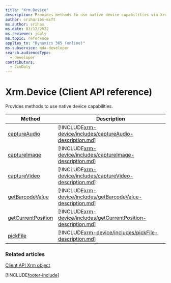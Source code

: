 ```yaml
---
title: "Xrm.Device"
description: Provides methods to use native device capabilities via Xrm.Device.
author: sriharibs-msft
ms.author: srihas
ms.date: 03/12/2022
ms.reviewer: jdaly
ms.topic: reference
applies_to: "Dynamics 365 (online)"
ms.subservice: mda-developer
search.audienceType:
  - developer
contributors:
  - JimDaly
---
```


# Xrm.Device (Client API reference)

Provides methods to use native device capabilities.

| Method| Description|
| ---| ---|
|[captureAudio](xrm-device/captureAudio.md)|[!INCLUDE[xrm-device/includes/captureAudio-description.md](xrm-device/includes/captureAudio-description.md)]|
|[captureImage](xrm-device/captureImage.md)|[!INCLUDE[xrm-device/includes/captureImage-description.md](xrm-device/includes/captureImage-description.md)]|
|[captureVideo](xrm-device/captureVideo.md)|[!INCLUDE[xrm-device/includes/captureVideo-description.md](xrm-device/includes/captureVideo-description.md)]|
|[getBarcodeValue](xrm-device/getBarcodeValue.md)|[!INCLUDE[xrm-device/includes/getBarcodeValue-description.md](xrm-device/includes/getBarcodeValue-description.md)]|
|[getCurrentPosition](xrm-device/getCurrentPosition.md)|[!INCLUDE[xrm-device/includes/getCurrentPosition-description.md](xrm-device/includes/getCurrentPosition-description.md)] |
|[pickFile](xrm-device/pickFile.md)|[!INCLUDE[xrm-device/includes/pickFile-description.md](xrm-device/includes/pickFile-description.md)]|

### Related articles

[Client API Xrm object](../clientapi-xrm.md)

[!INCLUDE[footer-include](../../../../includes/footer-banner.md)]
